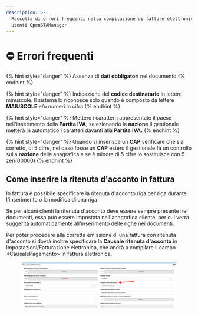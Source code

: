 ```yaml
---
description: >-
  Raccolta di errori frequenti nella compilazione di fatture elettroniche degli
  utenti OpenSTAManager
---
```


# ⛔ Errori frequenti

{% hint style="danger" %}
Assenza di **dati obbligatori** nel documento
{% endhint %}

{% hint style="danger" %}
Indicazione del **codice destinatario** in lettere minuscole. Il sistema lo riconosce solo quando è composto da lettere **MAIUSCOLE** e/o numeri in cifra
{% endhint %}

{% hint style="danger" %}
Mettere i caratteri rappresentate il paese nell'inserimento della **Partita IVA**, selezionando la **nazione** il gestionale metterà in automatico i caratteri davanti alla **Partita** **IVA.**
{% endhint %}

{% hint style="danger" %}
Quando si inserisce un **CAP** verificare che sia corretto, di 5 cifre, nel caso fosse un **CAP** estero il gestionale fa un controllo sulla **nazione** della anagrafica e se è minore di 5 cifre lo sostituisce con 5 zeri(00000)
{% endhint %}

## **Come inserire la ritenuta d'acconto in fattura**

In fattura è possibile specificare la ritenuta d'acconto riga per riga durante l'inserimento o la modifica di una riga.

Se per alcuni clienti la ritenuta d'acconto deve essere sempre presente nei documenti, essa può essere impostata nell'anagrafica cliente, per cui verrà suggerita automaticamente all'inserimento delle righe nei documenti.

Per poter procedere alla corretta emissione di una fattura con ritenuta d'acconto si dovrà inoltre specificare la **Causale ritenuta d'acconto** in Impostazioni/Fatturazione elettronica, che andrà a compilare il campo \<CausalePagamento> in fattura elettronica.

<figure><img src="../../../.gitbook/assets/immagine (261).png" alt=""><figcaption></figcaption></figure>
